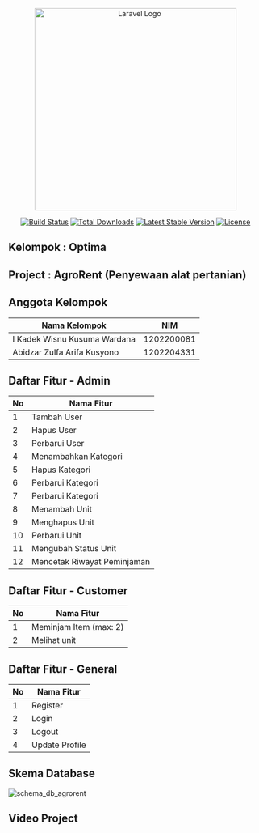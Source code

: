<p align="center"><a href="https://laravel.com" target="_blank"><img src="https://raw.githubusercontent.com/laravel/art/master/logo-lockup/5%20SVG/2%20CMYK/1%20Full%20Color/laravel-logolockup-cmyk-red.svg" width="400" alt="Laravel Logo"></a></p>

<p align="center">
<a href="https://github.com/laravel/framework/actions"><img src="https://github.com/laravel/framework/workflows/tests/badge.svg" alt="Build Status"></a>
<a href="https://packagist.org/packages/laravel/framework"><img src="https://img.shields.io/packagist/dt/laravel/framework" alt="Total Downloads"></a>
<a href="https://packagist.org/packages/laravel/framework"><img src="https://img.shields.io/packagist/v/laravel/framework" alt="Latest Stable Version"></a>
<a href="https://packagist.org/packages/laravel/framework"><img src="https://img.shields.io/packagist/l/laravel/framework" alt="License"></a>
</p>

## Kelompok : Optima

## Project : AgroRent (Penyewaan alat pertanian)

## Anggota Kelompok

Nama Kelompok  | NIM
------------- | -------------
I Kadek Wisnu Kusuma Wardana  | 1202200081
Abidzar Zulfa Arifa Kusyono  | 1202204331

## Daftar Fitur - Admin
| No  | Nama Fitur |
| ------------- | ------------- |
| 1  | Tambah User  |
| 2  | Hapus User  |
| 3  | Perbarui User  |
| 4  | Menambahkan Kategori  |
| 5  | Hapus Kategori  |
| 6  | Perbarui Kategori  |
| 7  | Perbarui Kategori  |
| 8  | Menambah Unit  |
| 9  | Menghapus Unit  |
| 10  | Perbarui Unit  |
| 11  | Mengubah Status Unit  |
| 12  | Mencetak Riwayat Peminjaman  |

## Daftar Fitur - Customer
| No  | Nama Fitur |
| ------------- | ------------- |
| 1  | Meminjam Item (max: 2) |
| 2  | Melihat unit  |

## Daftar Fitur - General
| No  | Nama Fitur |
| ------------- | ------------- |
| 1  | Register |
| 2  | Login |
| 3  | Logout  |
| 4  | Update Profile  |

## Skema Database
![schema_db_agrorent]()

## Video Project
